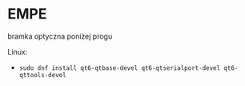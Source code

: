 # EMPE

bramka optyczna poniżej progu


Linux:
- `sudo dnf install qt6-qtbase-devel qt6-qtserialport-devel qt6-qttools-devel`

